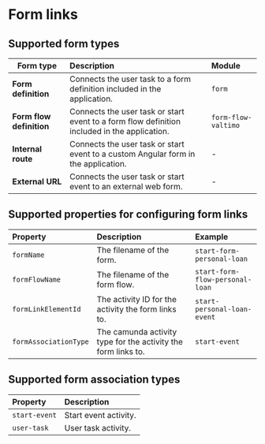 # Form links

## Supported form types

| Form type                | Description                                                                                  | Module              |
|--------------------------|:---------------------------------------------------------------------------------------------|:--------------------|
| **Form definition**      | Connects the user task to a form definition included in the application.                     | `form`              |
| **Form flow definition** | Connects the user task or start event to a form flow definition included in the application. | `form-flow-valtimo` |
| **Internal route**       | Connects the user task or start event to a custom Angular form in the application.           | -                   |
| **External URL**         | Connects the user task or start event to an external web form.                               | -                   |

## Supported properties for configuring form links

| Property              | Description                                                   | Example                         | 
|:----------------------|:--------------------------------------------------------------|:--------------------------------|
| `formName`            | The filename of the form.                                     | `start-form-personal-loan`      |
| `formFlowName`        | The filename of the form flow.                                | `start-form-flow-personal-loan` |
| `formLinkElementId`   | The activity ID for the activity the form links to.           | `start-personal-loan-event`     |
| `formAssociationType` | The camunda activity type for the activity the form links to. | `start-event`                   |

## Supported form association types

| Property      | Description           |
|:--------------|:----------------------|
| `start-event` | Start event activity. |
| `user-task`   | User task activity.   |
